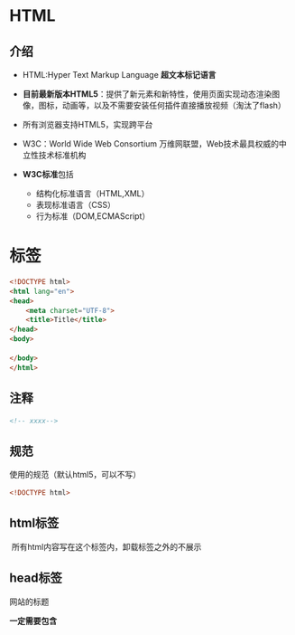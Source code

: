 # HTML

## 介绍

- HTML:Hyper Text Markup Language   **超文本标记语言**

- **目前最新版本HTML5**：提供了新元素和新特性，使用页面实现动态渲染图像，图标，动画等，以及不需要安装任何插件直接播放视频（淘汰了flash）

- 所有浏览器支持HTML5，实现跨平台
- W3C：World Wide Web Consortium 万维网联盟，Web技术最具权威的中立性技术标准机构
- **W3C标准**包括
  - 结构化标准语言（HTML,XML）
  - 表现标准语言（CSS）
  - 行为标准（DOM,ECMAScript）



# 标签

```html
<!DOCTYPE html>
<html lang="en">
<head>
    <meta charset="UTF-8">
    <title>Title</title>
</head>
<body>

</body>
</html>

```

## 注释

```html
<!-- xxxx-->
```



## 规范

使用的规范（默认html5，可以不写）

```html
<!DOCTYPE html>
```



## html标签

​	所有html内容写在这个标签内，卸载标签之外的不展示



## head标签

网站的标题

 **一定需要包含<title>标签**

### title标签

用于设置页面的标题

```
<title> Title </title>
```



### meta标签

用来描述我们网站的一些信息

一般用来作SEO

```html
<meta charset="UTF-8">
    <meta name="name" content="YZY">
    <meta name="sex" content="man">
```



## body标签

代表网站的主体，想要编写的内容都在body里面，可以直接写内容



### h标签

h1最大，h6最小

```html
<h1>这是标题 1</h1>
<h2>这是标题 2</h2>
<h3>这是标题 3</h3>
<h4>这是标题 4</h4>
<h5>这是标题 5</h5>
<h6>这是标题 6</h6>
```

![1587470809872](HTML.assets/1587470809872.png)

### p段落标签

内容里的是一段落

```html
<p>hhhh</p>
<p>h2h</p>
<p>h2h</p>
<p>h2h</p>
```

![1587470839220](HTML.assets/1587470839220.png)

### br换行标签

即使换行**还是一个段落**，距离比p紧凑

```
<br/>
```

![1587470960283](HTML.assets/1587470960283.png)

### hr水平线标签

```
<hr/>
```

### 字体标签

不要使用h标签来改变字体大小

```
<!--粗体斜体-->
<strong>粗体</strong>
    <em>斜体</em>
```

### 特殊符号

```html
<!--特殊符号-->
空             格：即使中间有很多个空格，还是只显示一个<br/>
空&nbsp;&nbsp;&nbsp;&nbsp;&nbsp;&nbsp;&nbsp;&nbsp;&nbsp;&nbsp;&nbsp;&nbsp;格
```

![1587471427228](HTML.assets/1587471427228.png)

```
&gt;大于<br/>
    &lt;小于<br/>
```

![1587471597936](HTML.assets/1587471597936.png)

### 图像标签

![1587471668273](HTML.assets/1587471668273.png)

### a链接标签

```html
<a href="图像标签.html">图片</a>
<!--也可以使用图片点击  ，target="_blank" 新标签页打开-->
<a href="图像标签.html" target="_blank"><img src="static/1.png" alt="壁纸" title="壁纸"/></a>
```

![1587472275810](HTML.assets/1587472275810.png)

```html
<!--锚链接-
       1.需要一个锚标记
       使用name标记
       2.跳转到标记-->
<!---->
<a name="top">顶部</a>
<a href="#top">回到顶部</a>
```

### 列表标签

```html
<!--ol：olderlist有序列表 ul无序 ，dl自定列表-->
<ol>
    <li>1</li>
    <li>2</li>
    <li>3</li>
</ol>
    <ul>
        <li>1</li>
        <li>2</li>
        <li>3</li>
    </ul>
<dl>
    <dt>标题</dt>
    <dd>1</dd>
    <dd>1</dd>
    <dd>1</dd>
    <dd>1</dd>
</dl>
```

![1587472919974](HTML.assets/1587472919974.png)![1587473017133](HTML.assets/1587473017133.png)



### 表格标签

```html
<!--表格
 行 tr
 列 td-->
<table border="1px">
    <tr>
<!--        clospan跨列-->
<!--        rowspan;跨行-->
        <td rowspan="2">1-1</td>
        <td>1-2</td>
        <td>1-3</td>
        <td>1-4</td>
        <td>1-5</td>
    </tr>
    <tr>
        <td>2-2</td>
        <td>2-3</td>
        <td>2-4</td>
        <td>2-5</td>
    </tr>
    <tr>
        <td colspan="5">3-1</td>
    </tr>
```

![1587473451832](HTML.assets/1587473451832.png)

# 页面结构

![1587473596944](HTML.assets/1587473596944.png)

```html
<header><h2>网页头部</h2></header>

<nav>导航条</nav>

<section>
    <h2>网页主体</h2>
</section>

<footer>网页脚部</footer>
```

![1587473768940](HTML.assets/1587473768940.png)

# iframe 内联框架

可以再页面内嵌套其他页面

```html
<!--iframe
    src 链接
    border：边框-->

<iframe src="https://www.w3school.com.cn/tags/html_ref_byfunc.asp"frameborder="0" width="1000px" height="1000px"/>

```

![1587474133189](HTML.assets/1587474133189.png)



还可以通过点击来出现网页

```html
<iframe name="w3school" src="" frameborder="0" width="1000px" height="800px"></iframe>
<!--把href的目标地点放到ifram框架上，iframe会跳转到指定页面-->
<a href="https://www.w3school.com.cn/tags/html_ref_byfunc.asp" target="w3school">打开页面</a>
```

![1587474490508](HTML.assets/1587474490508.png)

# 表单

```html
<!-- form表单
    action 表单提交到何处
    method：使用什么方式，GET POST
    Get是不安全的，数据被放在请求的URL中,但是效率高；Post的所有操作不可见。
    Get传送的数据量较小，因为受URL长度限制；Post传送的数据量较大，一般被默认为不受限制-->
<form action="iframe内联框架.html" method="post">
  <p> 用户名  <input type="text" name="un"></p>
  <p>密码<input type="password" name="psw"></p>
    <p><input type="submit" value="提交">
        <input type="reset"value="重置"> </p>
</form>
```

![1587475193328](HTML.assets/1587475193328.png)

```html
<p>性别
        <input type="radio" value="man" name="sex" checked>男
        <input type="radio" value="woman" name="sex">女
    </p>

    <p>多选框
    <input type="checkbox" value="sleep" name="checkbox">睡觉
    <input type="checkbox" value="eat" name="checkbox">吃 </p>

    <p>按钮
<!--        button按钮需要使用js添加动作-->
        <input type="button" value="点击变长">
<!--        图片也可以成为按钮-->
        <input type="image" src="static/1.png">
    </p>
```

![1587475759121](HTML.assets/1587475759121.png)

```html
<p> 下拉框
        <select name="listname">
            <option value="zg">zg</option>
            <option value="mg" selected>mg</option>
        </select>
    </p>
    <p>
        文本域
        <textarea name="text" cols="60" rows="10">texxt</textarea>
    </p>
    <p>
        文件域
        <input type="file" name="file">
        <input type="button" value="上传">
    </p>
```

![1587476178005](HTML.assets/1587476178005.png)

```html
<p>
        数字：
        <input type="number" name="num" min="2" max="20" step="1">
    </p>
    <p>
        滑块:
        <input type="range" name="voice" min="0" max="10">
    </p>
    <p>
        搜索框:
        <input type="search" name="search">
    </p>
```

![1587476457988](HTML.assets/1587476457988.png)

## 表单初级验证

- placeholder 提示信息
- required 非空
- patter 正则表达式